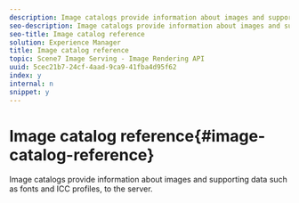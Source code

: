 ```yaml
---
description: Image catalogs provide information about images and supporting data such as fonts and ICC profiles, to the server.
seo-description: Image catalogs provide information about images and supporting data such as fonts and ICC profiles, to the server.
seo-title: Image catalog reference
solution: Experience Manager
title: Image catalog reference
topic: Scene7 Image Serving - Image Rendering API
uuid: 5cec21b7-24cf-4aad-9ca9-41fba4d95f62
index: y
internal: n
snippet: y
---
```


# Image catalog reference{#image-catalog-reference}

Image catalogs provide information about images and supporting data such as fonts and ICC profiles, to the server.


